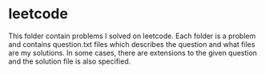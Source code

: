 # leetcode
This folder contain problems I solved on leetcode. Each folder is a problem and contains question.txt files which describes the question and what files are my solutions. In some cases, there are extensions to the given question and the solution file is also specified.
